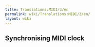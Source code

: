 ```yaml
---
title: Translations:MIDI/3/en
permalink: wiki/Translations:MIDI/3/en/
layout: wiki
---
```


## Synchronising MIDI clock
